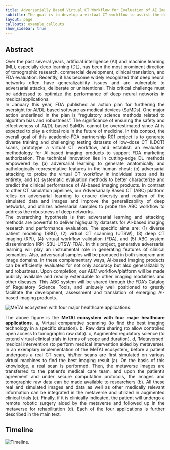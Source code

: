 ```yaml
---
title: Adversarially Based Virtual CT Workflow for Evaluation of AI Imaging
subtitle: The goal is to develop a virtual CT workflow to assist the development, regulatory evaluation and monitoring of AI imaging software
layout: page
callouts: example_callouts
show_sidebar: true
---
```


## Abstract
<div style="text-align: justify">
Over the past several years, artificial intelligence (AI) and machine learning (ML), especially deep learning (DL),
has been the most prominent direction of tomographic research, commercial development, clinical translation,
and FDA evaluation. Recently, it has become widely recognized that deep neural networks often have
generalizability issues and are vulnerable to adversarial attacks, deliberate or unintentional. This critical
challenge must be addressed to optimize the performance of deep neural networks in medical applications.
</div>

<div style="text-align: justify">
In January this year, FDA published an action plan for furthering the oversight for AI/DL-based software as
medical devices (SaMDs). One major action underlined in the plan is “regulatory science methods related to
algorithm bias and robustness”. The significance of ensuring the safety and effectiveness of AI/DL-based
SaMDs cannot be overestimated since AI is expected to play a critical role in the future of medicine. In this
context, the overall goal of this academic-FDA partnership R01 project is to generate diverse training and
challenging testing datasets of low-dose CT (LDCT) scans, prototype a virtual CT workflow, and establish an
evaluation methodology for AI-based imaging products to support FDA marketing authorization. The technical
innovation lies in cutting-edge DL methods empowered by (a) adversarial learning to generate anatomically
and pathologically representative features in the human chest; (b) adversarial attacking to probe the virtual CT
workflow in individual steps and its entirety; and (c) systematic evaluation methods to better characterize and
predict the clinical performance of AI-based imaging products. In contrast to other CT simulation pipelines, our
Adversarially Based CT (ABC) platform relies on adversarial learning to ensure diversity and realism of the
simulated data and images and improve the generalizability of deep networks, and utilizes adversarial samples
to probe the ABC workflow to address the robustness of deep networks.
</div>

<div style="text-align: justify">
The overarching hypothesis is that adversarial learning and attacking methods are powerful to deliver highquality
datasets for AI-based imaging research and performance evaluation. The specific aims are: (1) diverse
patient modeling (SBU), (2) virtual CT scanning (UTSW), (3) deep CT imaging (RPI), (4) virtual workflow
validation (FDA), and (5) ABC system dissemination (RPI-SBU-UTSW-FDA). In this project, generative
adversarial learning will play an instrumental role in generating features of clinical semantics. Also, adversarial
samples will be produced in both sinogram and image domains. In these complementary ways, AI-based
imaging products can be efficiently evaluated for not only accuracy but also generalizability and robustness.
Upon completion, our ABC workflow/platform will be made publicly available and readily extendable to other
imaging modalities and other diseases. This ABC system will be shared through the FDA’s Catalog of
Regulatory Science Tools, and uniquely well positioned to greatly facilitate the development, assessment and
translation of emerging AI-based imaging products.
</div>

![MeTAI ecosystem with four major healthcare applications.](./img/20230114193241.png#pic_center)
<div style="text-align: justify">
The above figure is the <b>MeTAI ecosystem with four major healthcare applications</b>. a, Virtual comparative scanning (to find the best imaging technology in a specific situation). b, Raw data sharing (to allow controlled open access to tomographic raw data). c, Augmented regulatory science (to extend virtual clinical trials in terms of scope and duration). d, ‘Metaversed’ medical intervention (to perform medical intervention aided by metaverse). In an exemplary implementation of the MeTAI ecosystem, before a patient undergoes a real CT scan, his/her scans are first simulated on various virtual machines to find the best imaging result (a). On the basis of this knowledge, a real scan is performed. Then, the metaverse images are transferred to the patient’s medical care team, and upon the patient’s agreement and under secure computation protocols, the images and tomographic raw data can be made available to researchers (b). All these real and simulated images and data as well as other medically relevant information can be integrated in the metaverse and utilized in augmented clinical trials (c). Finally, if it is clinically indicated, the patient will undergo a remote robotic surgery aided by the metaverse and followed up in the metaverse for rehabilitation (d). Each of the four applications is further described in the main text.
</div>

## Timeline
![Timeline.](./img/20230114213827.png#pic_center)

<!-- <table border="1">
<caption> Timeline keyed to each aim and associated sub-aims, where the shading differences indicate relative efforts.
    <tr>
        <td width=20px></td>
        <td width=300px style="text-align: center"><b>Aim/Task</b></td>
        <td colspan="4" style="text-align: center"><b>Year 1</b></td>
        <td colspan="4" style="text-align: center"><b>Year 2</b></td>
        <td colspan="4" style="text-align: center"><b>Year 3</b></td>
        <td colspan="4"><b>Year 4</b></td>
    <tr>
        <td ><b>1</b></td>
        <td><b>Diverse Patient Modeling</b></td>
        <td colspan="16"><b>Leader: Klaus Mueller</b></td>    
    <tr>
        <td>1.1</td>
        <td>Semantic Mask Generation</td>
        <td style="background-color:#C65911"></td>
        <td style="background-color:#C65911"></td>
        <td style="background-color:#C65911"></td>
        <td style="background-color:#C65911"></td>
        <td style="background-color:#C65911"></td>
        <td style="background-color:#C65911"></td>
        <td style="background-color:#C65911"></td>
        <td style="background-color:#C65911"></td>
        <td style="background-color:#C65911"></td>
        <td style="background-color:#C65911"></td>
        <td style="background-color:#FCE4D6"></td>
        <td style="background-color:#FCE4D6"></td>
        <td style="background-color:#FCE4D6"></td>
        <td style="background-color:#FCE4D6"></td>
        <td style="background-color:#FCE4D6"></td>
        <td style="background-color:#FCE4D6"></td>
    <tr>
        <td>1.2</td>
        <td>Realistic Image Synthesis</td>
        <td></td>
        <td></td>
        <td style="background-color:#FCE4D6"></td>
        <td style="background-color:#FCE4D6"></td>
        <td style="background-color:#C65911"></td>
        <td style="background-color:#C65911"></td>
        <td style="background-color:#C65911"></td>
        <td style="background-color:#C65911"></td>
        <td style="background-color:#C65911"></td>
        <td style="background-color:#C65911"></td>
        <td style="background-color:#C65911"></td>
        <td style="background-color:#C65911"></td>
        <td style="background-color:#C65911"></td>
        <td style="background-color:#C65911"></td>
        <td style="background-color:#FCE4D6"></td>
        <td style="background-color:#FCE4D6"></td>
    <tr>
        <td>1.3</td>
        <td>Pathological Feature Simulation</td>
        <td></td>
        <td></td>
        <td></td>
        <td></td>
        <td style="background-color:#FCE4D6"></td>
        <td style="background-color:#FCE4D6"></td>
        <td style="background-color:#FCE4D6"></td>
        <td style="background-color:#FCE4D6"></td>
        <td style="background-color:#C65911"></td>
        <td style="background-color:#C65911"></td>
        <td style="background-color:#C65911"></td>
        <td style="background-color:#C65911"></td>
        <td style="background-color:#C65911"></td>
        <td style="background-color:#C65911"></td>
        <td style="background-color:#C65911"></td>
        <td style="background-color:#C65911"></td>
    <tr>
        <td><b>2</b></td>
        <td><b>Virtual CT Scanning</b></td>
        <td colspan="16"><b>Leader: Xun Jia</b></td>
    <tr>
        <td>2.1</td>
        <td>Sinogram Synthesis</td>
        <td style="background-color:#C65911"></td>
        <td style="background-color:#C65911"></td>
        <td style="background-color:#C65911"></td>
        <td style="background-color:#C65911"></td>
        <td style="background-color:#C65911"></td>
        <td style="background-color:#C65911"></td>
        <td style="background-color:#C65911"></td>
        <td style="background-color:#C65911"></td>
        <td style="background-color:#C65911"></td>
        <td style="background-color:#C65911"></td>
        <td style="background-color:#C65911"></td>
        <td style="background-color:#C65911"></td>
        <td style="background-color:#FCE4D6"></td>
        <td style="background-color:#FCE4D6"></td>
        <td style="background-color:#FCE4D6"></td>
        <td style="background-color:#FCE4D6"></td>
    <tr>
        <td>2.2</td>
        <td>Adversarial Improvement</td>
        <td style="background-color:#FCE4D6"></td>
        <td style="background-color:#FCE4D6"></td>
        <td style="background-color:#FCE4D6"></td>
        <td style="background-color:#FCE4D6"></td>
        <td style="background-color:#C65911"></td>
        <td style="background-color:#C65911"></td>
        <td style="background-color:#C65911"></td>
        <td style="background-color:#C65911"></td>
        <td style="background-color:#C65911"></td>
        <td style="background-color:#C65911"></td>
        <td style="background-color:#C65911"></td>
        <td style="background-color:#C65911"></td>
        <td style="background-color:#C65911"></td>
        <td style="background-color:#C65911"></td>
        <td style="background-color:#FCE4D6"></td>
        <td style="background-color:#FCE4D6"></td>
    <tr>
        <td>2.3</td>
        <td>Adversarial Perturbation</td>
        <td></td>
        <td></td>
        <td></td>
        <td></td>
        <td style="background-color:#FCE4D6"></td>
        <td style="background-color:#FCE4D6"></td>
        <td style="background-color:#FCE4D6"></td>
        <td style="background-color:#FCE4D6"></td>
        <td style="background-color:#C65911"></td>
        <td style="background-color:#C65911"></td>
        <td style="background-color:#C65911"></td>
        <td style="background-color:#C65911"></td>
        <td style="background-color:#C65911"></td>
        <td style="background-color:#C65911"></td>
        <td style="background-color:#C65911"></td>
        <td style="background-color:#C65911"></td>
    <tr>
        <td><b>3</b></td>
        <td><b>Deep CT Imaging</b></td>
        <td colspan="16"><b>Leader: Ge Wang</b></td>
    <tr>
        <td>3.1</td>
        <td>Deep CT Reconstruction</td>
        <td style="background-color:#C65911"></td>
        <td style="background-color:#C65911"></td>
        <td style="background-color:#C65911"></td>
        <td style="background-color:#C65911"></td>
        <td style="background-color:#C65911"></td>
        <td style="background-color:#C65911"></td>
        <td style="background-color:#C65911"></td>
        <td style="background-color:#C65911"></td>
        <td style="background-color:#C65911"></td>
        <td style="background-color:#C65911"></td>
        <td style="background-color:#C65911"></td>
        <td style="background-color:#C65911"></td>
        <td style="background-color:#FCE4D6"></td>
        <td style="background-color:#FCE4D6"></td>
        <td style="background-color:#FCE4D6"></td>
        <td style="background-color:#FCE4D6"></td>
    <tr>
        <td>3.2</td>
        <td>Deep Image Analysis</td>
        <td></td>
        <td></td>
        <td style="background-color:#C65911"></td>
        <td style="background-color:#C65911"></td>
        <td style="background-color:#C65911"></td>
        <td style="background-color:#C65911"></td>
        <td style="background-color:#C65911"></td>
        <td style="background-color:#C65911"></td>
        <td style="background-color:#C65911"></td>
        <td style="background-color:#C65911"></td>
        <td style="background-color:#C65911"></td>
        <td style="background-color:#C65911"></td>
        <td style="background-color:#C65911"></td>
        <td style="background-color:#C65911"></td>
        <td style="background-color:#FCE4D6"></td>
        <td style="background-color:#FCE4D6"></td>
    <tr>
        <td>3.3</td>
        <td>Network Evolution</td>
        <td></td>
        <td></td>
        <td></td>
        <td></td>
        <td></td>
        <td style="background-color:#FCE4D6"></td>
        <td style="background-color:#FCE4D6"></td>
        <td style="background-color:#FCE4D6"></td>
        <td style="background-color:#FCE4D6"></td>
        <td style="background-color:#C65911"></td>
        <td style="background-color:#C65911"></td>
        <td style="background-color:#C65911"></td>
        <td style="background-color:#C65911"></td>
        <td style="background-color:#C65911"></td>
        <td style="background-color:#C65911"></td>
        <td style="background-color:#C65911"></td>
    <tr>
        <td><b>4</b></td>
        <td><b>Virtual Workflow Validation</b></td>
        <td colspan="16"><b>Leader: Rongping Zeng</b></td>
    <tr>
        <td>4.1</td>
        <td>Framework Development</td>
        <td style="background-color:#C65911"></td>
        <td style="background-color:#C65911"></td>
        <td style="background-color:#C65911"></td>
        <td style="background-color:#C65911"></td>
        <td style="background-color:#C65911"></td>
        <td style="background-color:#C65911"></td>
        <td style="background-color:#C65911"></td>
        <td style="background-color:#C65911"></td>
        <td style="background-color:#C65911"></td>
        <td style="background-color:#C65911"></td>
        <td style="background-color:#C65911"></td>
        <td style="background-color:#C65911"></td>
        <td style="background-color:#FCE4D6"></td>
        <td style="background-color:#FCE4D6"></td>
        <td style="background-color:#FCE4D6"></td>
        <td style="background-color:#FCE4D6"></td>
    <tr>
        <td>4.2</td>
        <td>Task-based Assessment</td>
        <td></td>
        <td></td>
        <td style="background-color:#FCE4D6"></td>
        <td style="background-color:#FCE4D6"></td>
        <td style="background-color:#C65911"></td>
        <td style="background-color:#C65911"></td>
        <td style="background-color:#C65911"></td>
        <td style="background-color:#C65911"></td>
        <td style="background-color:#C65911"></td>
        <td style="background-color:#C65911"></td>
        <td style="background-color:#C65911"></td>
        <td style="background-color:#C65911"></td>
        <td style="background-color:#C65911"></td>
        <td style="background-color:#C65911"></td>
        <td style="background-color:#FCE4D6"></td>
        <td style="background-color:#FCE4D6"></td>
    <tr>
        <td>4.3</td>
        <td>AI-specific Assessment</td>
        <td></td>
        <td></td>
        <td style="background-color:#FCE4D6"></td>
        <td style="background-color:#FCE4D6"></td>
        <td style="background-color:#FCE4D6"></td>
        <td style="background-color:#FCE4D6"></td>
        <td style="background-color:#C65911"></td>
        <td style="background-color:#C65911"></td>
        <td style="background-color:#C65911"></td>
        <td style="background-color:#C65911"></td>
        <td style="background-color:#C65911"></td>
        <td style="background-color:#C65911"></td>
        <td style="background-color:#C65911"></td>
        <td style="background-color:#C65911"></td>
        <td style="background-color:#C65911"></td>
        <td style="background-color:#C65911"></td>
    <tr>
        <td><b>5</b></td>
        <td><b>ABC System Dissemination</b></td>
        <td colspan="16"><b>Leader: All MPIs</b></td>
    <tr>
        <td>5.1</td>
        <td>Website Integration</td>
        <td></td>
        <td></td>
        <td></td>
        <td style="background-color:#FCE4D6"></td>
        <td style="background-color:#FCE4D6"></td>
        <td style="background-color:#FCE4D6"></td>
        <td style="background-color:#FCE4D6"></td>
        <td style="background-color:#FCE4D6"></td>
        <td style="background-color:#C65911"></td>
        <td style="background-color:#C65911"></td>
        <td style="background-color:#C65911"></td>
        <td style="background-color:#C65911"></td>
        <td style="background-color:#C65911"></td>
        <td style="background-color:#C65911"></td>
        <td style="background-color:#C65911"></td>
        <td style="background-color:#C65911"></td>
    <tr>
        <td>5.2</td>
        <td>Tool Development</td>
        <td></td>
        <td></td>
        <td></td>
        <td style="background-color:#FCE4D6"></td>
        <td style="background-color:#FCE4D6"></td>
        <td style="background-color:#FCE4D6"></td>
        <td style="background-color:#FCE4D6"></td>
        <td style="background-color:#FCE4D6"></td>
        <td style="background-color:#FCE4D6"></td>
        <td style="background-color:#FCE4D6"></td>
        <td style="background-color:#FCE4D6"></td>
        <td style="background-color:#FCE4D6"></td>
        <td style="background-color:#C65911"></td>
        <td style="background-color:#C65911"></td>
        <td style="background-color:#C65911"></td>
        <td style="background-color:#C65911"></td>
</table> -->

<!-- ## Publication
1. <div style="text-align: justify">Wu W, Hu D, Cong W, et al. Stabilizing deep tomographic reconstruction: Part A. Hybrid framework and experimental results. Patterns (N Y). 2022 Apr 6;3(5):100474. PMID: 35607623; PMCID: PMC9122961.</div>
2.	<div style="text-align: justify">Wu W, Hu D, Cong W, et al. Stabilizing deep tomographic reconstruction: Part B. Convergence analysis and adversarial attacks. Patterns (N Y). 2022 Apr 6;3(5):100475. PMID: 35607615; PMCID: PMC9122974.</div>
3.	<div style="text-align: justify">Niu, C, Li, M, Fan, F, Wu, W, Guo, X, Lyu, Q. and Wang, G. Suppression of correlated noise with similarity-based unsupervised deep learning. arXiv:2011.03384, 2022. Minor revision, IEEE Transactions on Medical Imaging.</div>
4.	<div style="text-align: justify">Niu C, Wang G. Unsupervised contrastive learning based transformer for lung nodule detection. Phys Med Biol. 2022 Oct 7;67(20). doi: 10.1088/1361-6560/ac92ba. PMID: 36113445.</div>
5.	<div style="text-align: justify">Niu C, Shan H, Wang G. SPICE: Semantic Pseudo-Labeling for Image Clustering. IEEE Trans Image Process. 2022 Nov 15;PP. doi: 10.1109/TIP.2022.3221290. Epub ahead of print. PMID: 36378790.</div>
6.	<div style="text-align: justify">Wang G, Badal A, Jia X, Maltz JS, Mueller K, Myers KJ, Niu C, Vannier MW, Yan PK, Yu Z, Zeng RP: Development of Metaverse for Intelligent Healthcare. Nature Machine Intelligence 4:922-929, https://doi.org/10.1038/s42256-022-00549-6, 2022.</div> -->
